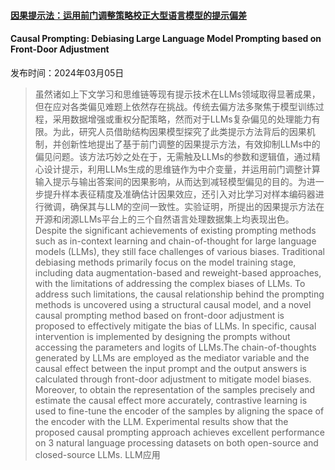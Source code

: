 #### [因果提示法：运用前门调整策略校正大型语言模型的提示偏差](https://arxiv.org/abs/2403.02738)
#### Causal Prompting: Debiasing Large Language Model Prompting based on Front-Door Adjustment
发布时间：2024年03月05日
> 虽然诸如上下文学习和思维链等现有提示技术在LLMs领域取得显著成果，但在应对各类偏见难题上依然存在挑战。传统去偏方法多聚焦于模型训练过程，采用数据增强或重权分配策略，然而对于LLMs复杂偏见的处理能力有限。为此，研究人员借助结构因果模型探究了此类提示方法背后的因果机制，并创新性地提出了基于前门调整的因果提示方法，有效抑制LLMs中的偏见问题。该方法巧妙之处在于，无需触及LLMs的参数和逻辑值，通过精心设计提示，利用LLMs生成的思维链作为中介变量，并运用前门调整计算输入提示与输出答案间的因果影响，从而达到减轻模型偏见的目的。为进一步提升样本表征精度及准确估计因果效应，还引入对比学习对样本编码器进行微调，确保其与LLM的空间一致性。实验证明，所提出的因果提示方法在开源和闭源LLMs平台上的三个自然语言处理数据集上均表现出色。
> Despite the significant achievements of existing prompting methods such as in-context learning and chain-of-thought for large language models (LLMs), they still face challenges of various biases. Traditional debiasing methods primarily focus on the model training stage, including data augmentation-based and reweight-based approaches, with the limitations of addressing the complex biases of LLMs. To address such limitations, the causal relationship behind the prompting methods is uncovered using a structural causal model, and a novel causal prompting method based on front-door adjustment is proposed to effectively mitigate the bias of LLMs. In specific, causal intervention is implemented by designing the prompts without accessing the parameters and logits of LLMs.The chain-of-thoughts generated by LLMs are employed as the mediator variable and the causal effect between the input prompt and the output answers is calculated through front-door adjustment to mitigate model biases. Moreover, to obtain the representation of the samples precisely and estimate the causal effect more accurately, contrastive learning is used to fine-tune the encoder of the samples by aligning the space of the encoder with the LLM. Experimental results show that the proposed causal prompting approach achieves excellent performance on 3 natural language processing datasets on both open-source and closed-source LLMs.
LLM应用